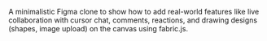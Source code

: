 A minimalistic Figma clone to show how to add real-world features like live collaboration with cursor chat, comments, reactions, and drawing designs (shapes, image upload) on the canvas using fabric.js.
